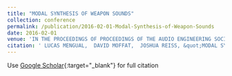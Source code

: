 ```yaml
---
title: "MODAL SYNTHESIS OF WEAPON SOUNDS"
collection: conference
permalink: /publication/2016-02-01-Modal-Synthesis-of-Weapon-Sounds
date: 2016-02-01
venue: 'IN THE PROCEEDINGS OF PROCEEDINGS OF THE AUDIO ENGINEERING SOCIETY CONFERENCE: 61ST INTERNATIONAL CONFERENCE: AUDIO FOR GAMES'
citation: ' LUCAS MENGUAL,  DAVID MOFFAT,  JOSHUA REISS, &quot;MODAL SYNTHESIS OF WEAPON SOUNDS.&quot; IN THE PROCEEDINGS OF PROCEEDINGS OF THE AUDIO ENGINEERING SOCIETY CONFERENCE: 61ST INTERNATIONAL CONFERENCE: AUDIO FOR GAMES, 2016.'
---
```

Use [Google Scholar](https://scholar.google.com/scholar?q=Modal+Synthesis+of+Weapon+Sounds){:target="_blank"} for full citation